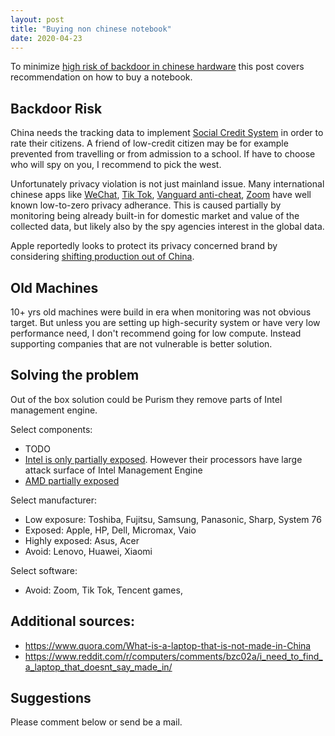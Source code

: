 ```yaml
---
layout: post
title: "Buying non chinese notebook"
date: 2020-04-23
---
```


To minimize [high risk of backdoor in chinese hardware](#backdoor-risk) this post covers recommendation on how to buy a notebook.
 
 
## Backdoor Risk
China needs the tracking data to implement [Social Credit System](https://en.wikipedia.org/wiki/Social_Credit_System) in order to rate their citizens.
A friend of low-credit citizen may be for example prevented from travelling or from admission to a school.
If have to choose who will spy on you, I recommend to pick the west.

Unfortunately privacy violation is not just mainland issue.
Many international chinese apps like [WeChat](https://en.wikipedia.org/wiki/WeChat#Privacy_issues), [Tik Tok](https://rufposten.de/blog/2019/12/05/privacy-analysis-of-tiktoks-app-and-website/), [Vanguard anti-cheat](https://www.reddit.com/r/VALORANT/comments/g35w87/an_individuals_take_on_the_whole_vanguard/), [Zoom](https://www.bloomberg.com/news/articles/2020-04-23/zoom-backlash-widens-with-daimler-ericsson-and-bofa-curbs?srnd=premium-europe) have well known low-to-zero privacy adherance. 
This is caused partially by monitoring being already built-in for domestic market and value of the collected data, but likely also by the spy agencies interest in the global data.

Apple reportedly looks to protect its privacy concerned brand by considering [shifting production out of China](https://www.wsj.com/articles/apple-examines-feasibility-of-shifting-some-production-out-of-china-11561030751).


## Old Machines
10+ yrs old machines were build in era when monitoring was not obvious target.
But unless you are setting up high-security system or have very low performance need, I don't recommend going for low compute.
Instead supporting companies that are not vulnerable is better solution.


## Solving the problem
Out of the box solution could be Purism they remove parts of Intel management engine.

Select components:
- TODO
- [Intel is only partially exposed](https://www.reuters.com/article/intel-trade/intel-has-paths-around-trumps-china-tariffs-analysts-say-idUSL1N1TL02B). However their processors have large attack surface of Intel Management Engine
- [AMD partially exposed](https://www.reddit.com/r/Amd/comments/buj1wp/amd_zen2_manufacturing_locations/)

Select manufacturer:
- Low exposure: Toshiba, Fujitsu, Samsung, Panasonic, Sharp, System 76
- Exposed: Apple, HP, Dell, Micromax, Vaio
- Highly exposed: Asus, Acer 
- Avoid: Lenovo, Huawei, Xiaomi

Select software:
- Avoid: Zoom, Tik Tok, Tencent games, 
 
## Additional sources:
- https://www.quora.com/What-is-a-laptop-that-is-not-made-in-China
- https://www.reddit.com/r/computers/comments/bzc02a/i_need_to_find_a_laptop_that_doesnt_say_made_in/


## Suggestions
Please comment below or send be a mail.

